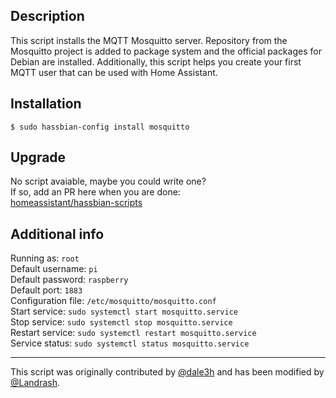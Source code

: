 ## Description
This script installs the MQTT Mosquitto server. Repository from the Mosquitto project is added to package system and the official packages for Debian are installed. Additionally, this script helps you create your first MQTT user that can be used with Home Assistant.

## Installation
```
$ sudo hassbian-config install mosquitto
```

## Upgrade
No script avaiable, maybe you could write one?  
If so, add an PR here when you are done:  
[homeassistant/hassbian-scripts](https://github.com/home-assistant/hassbian-scripts/pulls)

## Additional info
Running as: `root`  
Default username: `pi`  
Default password: `raspberry`  
Default port: `1883`  
Configuration file: `/etc/mosquitto/mosquitto.conf`  
Start service: `sudo systemctl start mosquitto.service`  
Stop service: `sudo systemctl stop mosquitto.service`  
Restart service: `sudo systemctl restart mosquitto.service`  
Service status: `sudo systemctl status mosquitto.service`

***
This script was originally contributed by [@dale3h](https://github.com/dale3h) and has been modified by  [@Landrash](https://github.com/Landrash).
